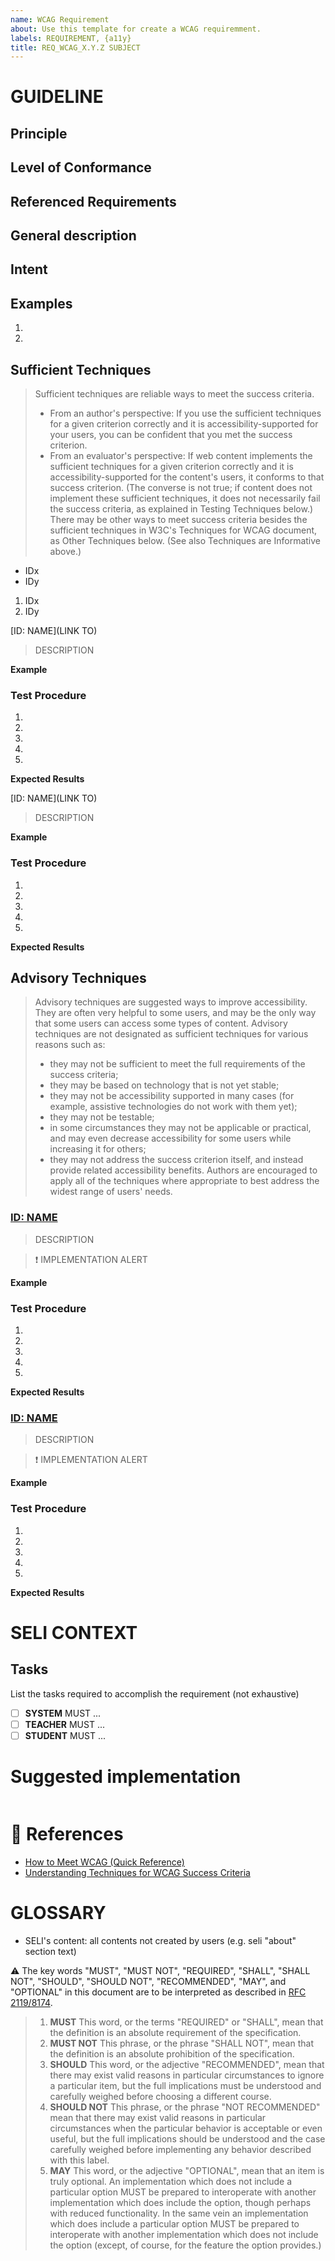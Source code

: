 ```yaml
---
name: WCAG Requirement
about: Use this template for create a WCAG requiremment.
labels: REQUIREMENT, {a11y}
title: REQ_WCAG_X.Y.Z SUBJECT
---
```


# GUIDELINE
## Principle
<!--- **OPERABLE** 
> User interface components and navigation must be operable. This means that users must be able to operate the interface (the interface cannot require interaction that a user cannot perform) Make all functionality available from a keyboard. Give users enough time to read and use content. Do not use content that causes seizures or physical reactions. Help users navigate and find content. Make it easier to use inputs other than keyboard. --->
<!--- **PERCEIVABLE**
> Information and user interface components must be presentable to users in ways they can perceive. This means that users must be able to perceive the information being presented (it can't be invisible to all of their senses) Provide text alternatives for non-text content. Provide captions and other alternatives for multimedia. Create content that can be presented in different ways, including by assistive technologies, without losing meaning. Make it easier for users to see and hear content. --->
<!--- **UNDERSTANDABLE**
> Information and the operation of user interface must be understandable. This means that users must be able to understand the information as well as the operation of the user interface (the content or operation cannot be beyond their understanding) Make text readable and understandable. Make content appear and operate in predictable ways. Help users avoid and correct mistakes. --->
<!--- **ROBUST**
> Content must be robust enough that it can be interpreted reliably by a wide variety of user agents, including assistive technologies. This means that users must be able to access the content as technologies advance (as technologies and user agents evolve, the content should remain accessible) Maximize compatibility with current and future user tools.--->

## Level of Conformance 
<!--- **A** 
> (the minimum level of conformance), the Web page satisfies all the Level A Success Criteria, or a conforming alternate version is provided.--->
<!--- **AA** 
> the Web page satisfies all the Level A and Level AA Success Criteria, or a Level AA conforming alternate version is provided--->
<!--- **AAA**  
> the Web page satisfies all the Level A, Level AA and Level AAA Success Criteria, or a Level AAA conforming alternate version is provided.--->

## Referenced Requirements
<!--- Reference requirements that should be meet togheter --->
<!--- Reference requirements that replace this requiremebt --->

## General description

## Intent

## Examples

1.
2.

## Sufficient Techniques

> Sufficient techniques are reliable ways to meet the success criteria.
> - From an author's perspective: If you use the sufficient techniques for a given criterion correctly and it is accessibility-supported for your users, you can be confident that you met the success criterion.
> - From an evaluator's perspective: If web content implements the sufficient techniques for a given criterion correctly and it is accessibility-supported for the content's users, it conforms to that success criterion. (The converse is not true; if content does not implement these sufficient techniques, it does not necessarily fail the success criteria, as explained in Testing Techniques below.)
> There may be other ways to meet success criteria besides the sufficient techniques in W3C's Techniques for WCAG document, as Other Techniques below. (See also Techniques are Informative above.)

<!-- OR list -->
- IDx
- IDy
<!-- AND list -->
1. IDx
2. IDy

[ID: NAME](LINK TO)
> DESCRIPTION

**Example**

### Test Procedure

1. 
2. 
3. 
4. 
5. 

**Expected Results**
<!--- Based on test procedure, what's the expected result to success --->

[ID: NAME](LINK TO)
> DESCRIPTION

**Example**

### Test Procedure

1. 
2. 
3. 
4. 
5. 

**Expected Results**
<!--- Based on test procedure, what's the expected result to success --->

## Advisory Techniques

> Advisory techniques are suggested ways to improve accessibility. They are often very helpful to some users, and may be the only way that some users can access some types of content.
> Advisory techniques are not designated as sufficient techniques for various reasons such as:
> - they may not be sufficient to meet the full requirements of the success criteria;
> - they may be based on technology that is not yet stable;
> - they may not be accessibility supported in many cases (for example, assistive technologies do not work with them yet);
> - they may not be testable;
> - in some circumstances they may not be applicable or practical, and may even decrease accessibility for some users while increasing it for others;
> - they may not address the success criterion itself, and instead provide related accessibility benefits.
> Authors are encouraged to apply all of the techniques where appropriate to best address the widest range of users' needs.

### [ID: NAME](LINKTO)
> DESCRIPTION

> :exclamation: IMPLEMENTATION ALERT

**Example**

### Test Procedure

1. 
2. 
3. 
4. 
5. 

**Expected Results**
<!--- Based on test procedure, what's the expected result to success --->

### [ID: NAME](LINKTO)
> DESCRIPTION

> :exclamation: IMPLEMENTATION ALERT

**Example**

### Test Procedure

1. 
2. 
3. 
4. 
5. 

**Expected Results**
<!--- Based on test procedure, what's the expected result to success --->

# SELI CONTEXT

## Tasks
List the tasks required to accomplish the requirement (not exhaustive)
<!--- Not required, but agroup by modules or functions --->

- [ ] **SYSTEM** MUST ...
- [ ] **TEACHER** MUST ...
- [ ] **STUDENT** MUST ...

# Suggested implementation

```

```

# :notebook_with_decorative_cover:   References

- [How to Meet WCAG (Quick Reference)](https://www.w3.org/WAI/WCAG21/quickref/#audio-only-and-video-only-prerecorded)
- [Understanding Techniques for WCAG Success Criteria](https://www.w3.org/WAI/WCAG21/Understanding/understanding-techniques)

# GLOSSARY 
- SELI's content: all contents not created by users (e.g. seli "about" section text)

:warning: The key words "MUST", "MUST NOT", "REQUIRED", "SHALL", "SHALL NOT", "SHOULD", "SHOULD NOT", "RECOMMENDED",  "MAY", and "OPTIONAL" in this document are to be interpreted as described in [RFC 2119/8174](http://www.rfc-editor.org/info/rfc8174).
> 1. **MUST** This word, or the terms "REQUIRED" or "SHALL", mean that the definition is an absolute requirement of the specification.
> 2. **MUST NOT** This phrase, or the phrase "SHALL NOT", mean that the definition is an absolute prohibition of the specification.
> 3. **SHOULD** This word, or the adjective "RECOMMENDED", mean that there may exist valid reasons in particular circumstances to ignore a particular item, but the full implications must be understood and carefully weighed before choosing a different course.
> 4. **SHOULD NOT** This phrase, or the phrase "NOT RECOMMENDED" mean that there may exist valid reasons in particular circumstances when the particular behavior is acceptable or even useful, but the full implications should be understood and the case carefully weighed before implementing any behavior described with this label.
> 5. **MAY**   This word, or the adjective "OPTIONAL", mean that an item is truly optional. An implementation which does not include a particular option MUST be prepared to interoperate with another implementation which does include the option, though perhaps with reduced functionality. In the same vein an implementation which does include a particular option MUST be prepared to interoperate with another implementation which does not include the option (except, of course, for the feature the option provides.)
